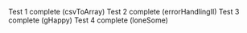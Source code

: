 Test 1 complete (csvToArray)
Test 2 complete (errorHandlingII)
Test 3 complete (gHappy)
Test 4 complete (loneSome)

